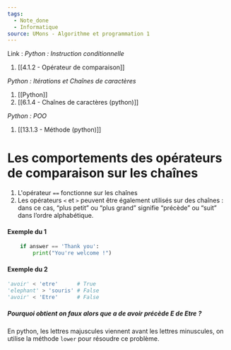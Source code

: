 ```yaml
---
tags:
  - Note_done
  - Informatique
source: UMons - Algorithme et programmation 1
---
```


Link : 
_Python : Instruction conditionnelle_
1. [[4.1.2 - Opérateur de comparaison]]

_Python : Itérations et Chaînes de caractères_
1. [[Python]]
2. [[6.1.4 - Chaînes de caractères (python)]]

_Python : POO_
1. [[13.1.3 - Méthode (python)]]

# Les comportements des opérateurs de comparaison sur les chaînes 
1. L'opérateur `==` fonctionne sur les chaînes
2. Les opérateurs `<` et `>` peuvent être également utilisés sur des chaînes : dans ce cas, “plus petit” ou “plus grand” signifie “précède” ou “suit” dans l’ordre alphabétique.
#### Exemple du 1
```PYTHON
	if answer == 'Thank you':
		print("You're welcome !")
```
#### Exemple du 2
```PYTHON
'avoir' < 'etre'      # True
'elephant' > 'souris' # False
'avoir' < 'Etre'      # False
```

##### Pourquoi obtient on faux alors que a de avoir précède E de Etre ?
En python, les lettres majuscules viennent avant les lettres minuscules, on utilise la méthode `lower` pour résoudre ce problème.